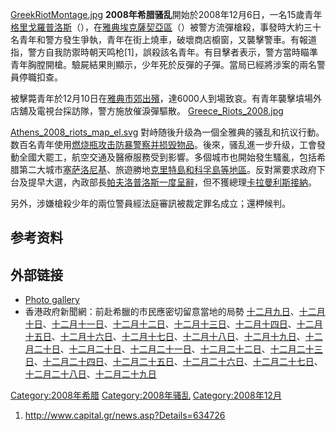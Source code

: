 [GreekRiotMontage.jpg](https://zh.wikipedia.org/wiki/File:GreekRiotMontage.jpg "fig:GreekRiotMontage.jpg")
**2008年希腊骚乱**開始於2008年12月6日，一名15歲青年[格里戈羅普洛斯](https://zh.wikipedia.org/wiki/亞歷克西斯·格里戈羅普洛斯 "wikilink")（），在[雅典](../Page/雅典.md "wikilink")[埃克薩契亞區](https://zh.wikipedia.org/wiki/埃克薩契亞 "wikilink")（）被警方流彈槍殺，事發時大約三十名青年和警方發生爭執，青年在街上燒車，破壞商店櫥窗，又襲擊警車。有報道指，警方自我防禦時朝天鸣枪\[1\]，誤殺該名青年。有目擊者表示，警方當時瞄準青年胸膛開槍。驗屍結果則顯示，少年死於反彈的子彈。當局已經將涉案的兩名警員停職扣查。

被擊斃青年於12月10日在[雅典市郊出殯](../Page/雅典.md "wikilink")，達6000人到場致哀。有青年襲擊墳場外店舖及電視台採訪隊，警方施放催淚彈驅散。
[Greece_Riots_2008.jpg](https://zh.wikipedia.org/wiki/File:Greece_Riots_2008.jpg "fig:Greece_Riots_2008.jpg")

[Athens_2008_riots_map_el.svg](https://zh.wikipedia.org/wiki/File:Athens_2008_riots_map_el.svg "fig:Athens_2008_riots_map_el.svg")
對峙随後升级為一個全雅典的骚乱和抗议行動。数百名青年使用[燃烧瓶攻击](../Page/燃烧瓶.md "wikilink")[防暴警察并损毁物品](https://zh.wikipedia.org/wiki/防暴警察 "wikilink")。後來，骚乱進一步升级，工會發動全國大罷工，航空交通及醫療服務受到影響。多個城市也開始發生騷亂，包括希腊第二大城市[塞萨洛尼基](../Page/塞萨洛尼基.md "wikilink")、旅遊勝地[克里特島和](https://zh.wikipedia.org/wiki/克里特島 "wikilink")[科孚島等地區](https://zh.wikipedia.org/wiki/科孚島 "wikilink")。反對黨要求政府下台及提早大選，內政部長[帕夫洛普洛斯一度呈辭](https://zh.wikipedia.org/wiki/帕夫洛普洛斯 "wikilink")，但不獲總理[卡拉曼利斯接納](https://zh.wikipedia.org/wiki/卡拉曼利斯 "wikilink")。

另外，涉嫌槍殺少年的兩位警員經法庭審訊被裁定罪名成立；還柙候判。

## 参考资料

<references />

## 外部链接

  - [Photo
    gallery](http://www.in.gr/news/reviews/imagegallery.asp?lngReviewID=497490&lngChapterID=-1&lngItemID=965448)
  - 香港政府新聞網：前赴希臘的市民應密切留意當地的局勢
    [十二月九日](http://www.info.gov.hk/gia/general/200812/09/P200812090219.htm)、[十二月十日](http://www.info.gov.hk/gia/general/200812/10/P200812100304.htm)、[十二月十一日](http://www.info.gov.hk/gia/general/200812/11/P200812110233.htm)、[十二月十二日](http://www.info.gov.hk/gia/general/200812/12/P200812120239.htm)、[十二月十三日](http://www.info.gov.hk/gia/general/200812/13/P200812130161.htm)、[十二月十四日](http://www.info.gov.hk/gia/general/200812/14/P200812140150.htm)、[十二月十五日](http://www.info.gov.hk/gia/general/200812/15/P200812150189.htm)、[十二月十六日](http://www.info.gov.hk/gia/general/200812/16/P200812160197.htm)、[十二月十七日](http://www.info.gov.hk/gia/general/200812/17/P200812170224.htm)、[十二月十八日](http://www.info.gov.hk/gia/general/200812/18/P200812180201.htm)、[十二月十九日](http://www.info.gov.hk/gia/general/200812/19/P200812190217.htm)、[十二月二十日](http://www.info.gov.hk/gia/general/200812/20/P200812200161.htm)、[十二月二十日](http://www.info.gov.hk/gia/general/200812/21/P200812210167.htm)、[十二月二十一日](http://www.info.gov.hk/gia/general/200812/21/P200812210167.htm)、[十二月二十二日](http://www.info.gov.hk/gia/general/200812/22/P200812220208.htm)、[十二月二十三日](http://www.info.gov.hk/gia/general/200812/23/P200812230188.htm)、[十二月二十四日](http://www.info.gov.hk/gia/general/200812/24/P200812240188.htm)、[十二月二十五日](http://www.info.gov.hk/gia/general/200812/25/P200812250143.htm)、[十二月二十六日](http://www.info.gov.hk/gia/general/200812/26/P200812260160.htm)、[十二月二十七日](http://www.info.gov.hk/gia/general/200812/27/P200812270160.htm)、[十二月二十八日](http://www.info.gov.hk/gia/general/200812/28/P200812280167.htm)、[十二月二十九日](http://www.info.gov.hk/gia/general/200812/29/P200812290185.htm)

[Category:2008年希腊](https://zh.wikipedia.org/wiki/Category:2008年希腊 "wikilink")
[Category:2008年骚乱](https://zh.wikipedia.org/wiki/Category:2008年骚乱 "wikilink")
[Category:2008年12月](https://zh.wikipedia.org/wiki/Category:2008年12月 "wikilink")

1.  <http://www.capital.gr/news.asp?Details=634726>